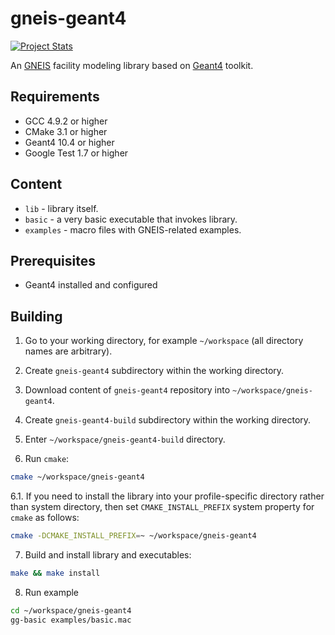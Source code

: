 # gneis-geant4

[![Project Stats](https://www.openhub.net/p/gneis-geant4/widgets/project_thin_badge?format=gif)](https://www.openhub.net/p/gneis-geant4)

An [GNEIS](http://accelconf.web.cern.ch/AccelConf/rupac2016/talks/wezmh01_talk.pdf) facility modeling library based on [Geant4](http://geant4.web.cern.ch/) toolkit.

## Requirements

* GCC 4.9.2 or higher
* CMake 3.1 or higher
* Geant4 10.4 or higher
* Google Test 1.7 or higher

## Content

* `lib` - library itself.
* `basic` - a very basic executable that invokes library.
* `examples` - macro files with GNEIS-related examples.

## Prerequisites

* Geant4 installed and configured

## Building

1. Go to your working directory, for example `~/workspace` (all directory names are arbitrary).

2. Create `gneis-geant4` subdirectory within the working directory.

3. Download content of `gneis-geant4` repository into `~/workspace/gneis-geant4`.

4. Create `gneis-geant4-build` subdirectory within the working directory.

5. Enter `~/workspace/gneis-geant4-build` directory.

6. Run `cmake`:

```bash
cmake ~/workspace/gneis-geant4
```

6.1. If you need to install the library into your profile-specific directory rather than system directory, then set `CMAKE_INSTALL_PREFIX` system property for `cmake` as follows:

```bash
cmake -DCMAKE_INSTALL_PREFIX=~ ~/workspace/gneis-geant4
```

7. Build and install library and executables:

```bash
make && make install
```

8. Run example

```bash
cd ~/workspace/gneis-geant4
gg-basic examples/basic.mac
```

